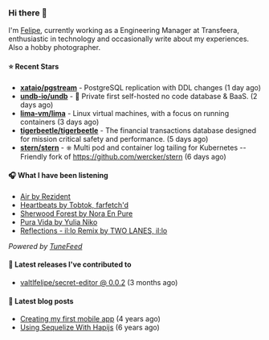 ### Hi there 👋

I'm [Felipe](https://felipevm.com), currently working as a Engineering Manager at Transfeera, enthusiastic in technology and occasionally write about my experiences. Also a hobby photographer.

#### ⭐ Recent Stars
- **[xataio/pgstream](https://github.com/xataio/pgstream)** - PostgreSQL replication with DDL changes (1 day ago)
- **[undb-io/undb](https://github.com/undb-io/undb)** - 🚀 Private first self-hosted no code database &amp; BaaS. (2 days ago)
- **[lima-vm/lima](https://github.com/lima-vm/lima)** - Linux virtual machines, with a focus on running containers (3 days ago)
- **[tigerbeetle/tigerbeetle](https://github.com/tigerbeetle/tigerbeetle)** - The financial transactions database designed for mission critical safety and performance. (5 days ago)
- **[stern/stern](https://github.com/stern/stern)** - ⎈ Multi pod and container log tailing for Kubernetes -- Friendly fork of https://github.com/wercker/stern (6 days ago)

#### 🎧 What I have been listening
- [Air by Rezident](https://open.spotify.com/track/2tVifODuxy46RFMDFzYMkI)
- [Heartbeats by Tobtok, farfetch&#39;d](https://open.spotify.com/track/4AwgEsYuFsdAYM8Tj6NxeE)
- [Sherwood Forest by Nora En Pure](https://open.spotify.com/track/4PweJp1SbwGcCtUWGUKHbw)
- [Pura Vida by Yulia Niko](https://open.spotify.com/track/0Keuz1iGQsOdIxqsdbKanO)
- [Reflections - il:lo Remix by TWO LANES, il:lo](https://open.spotify.com/track/24gEf9r2dDBoWNZwN4lOss)

_Powered by [TuneFeed](https://tunefeed.app?ref=valtlfelipe-gh-profile)_ 

#### 🚀 Latest releases I've contributed to


- [valtlfelipe/secret-editor @ 0.0.2](https://github.com/valtlfelipe/secret-editor/releases/tag/0.0.2) (3 months ago)

#### 📄 Latest blog posts
- [Creating my first mobile app](https://felipevm.com/posts/creating-my-first-mobile-app/) (4 years ago)
- [Using Sequelize With Hapijs](https://felipevm.com/posts/using-sequelize-with-hapijs/) (6 years ago)
